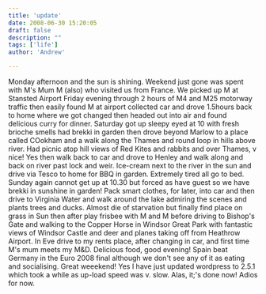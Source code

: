 ```yaml
---
title: 'update'
date: 2008-06-30 15:20:05
draft: false
description: ""
tags: ['life']
author: 'Andrew'

---
```


Monday afternoon and the sun is shining. Weekend just gone was spent with M's Mum M (also) who visited us from France. We picked up M at Stansted Airport Friday evening through 2 hours of M4 and M25 motorway traffic then easily found M at airport collected car and drove 1.5hours back to home where we got changed then headed out into air and found delicious curry for dinner. Saturday got up sleepy eyed at 10 with fresh brioche smells had brekki in garden then drove beyond Marlow to a place called COokham and a walk along the Thames and round loop in hills above river. Had picnic atop hill views of Red Kites and rabbits and over Thames, v nice! Yes then walk back to car and drove to Henley and walk along and back on river past lock and weir. Ice-cream next to the river in the sun and drive via Tesco to home for BBQ in garden. Extremely tired all go to bed. Sunday again cannot get up at 10.30 but forced as have guest so we have brekki in sunshine in garden! Pack smart clothes, for later, into car and then drive to Virginia Water and walk around the lake admiring the scenes and plants trees and ducks. Almost die of starvation but finally find place on grass in Sun then after play frisbee with M and M before driving to Bishop's Gate and walking to the Copper Horse in Windsor Great Park with fantastic views of Windsor Castle and deer and planes taking off from Heathrow Airport. In Eve drive to my rents place, after changing in car, and first time M's mum meets my M&D. Delicious food, good evening! Spain beat Germany in the Euro 2008 final although we don't see any of it as eating and socialising. Great weeekend! Yes I have just updated wordpress to 2.5.1 which took a while as up-load speed was v. slow. Alas, it;'s done now! Adios for now.
